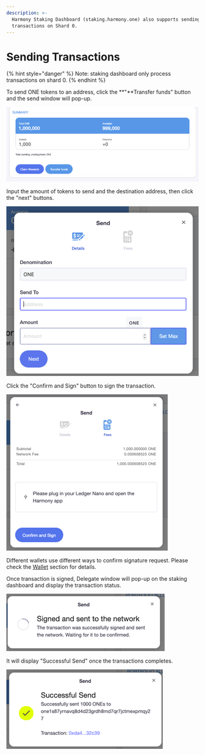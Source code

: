 ```yaml
---
description: >-
  Harmony Staking Dashboard (staking.harmony.one) also supports sending
  transactions on Shard 0.
---
```


# Sending Transactions

{% hint style="danger" %}
Note: staking dashboard only process transactions on shard 0.
{% endhint %}

To send ONE tokens to an address, click the **"**Transfer funds" button and the send window will pop-up.

![](<../../../../.gitbook/assets/image (76).png>)

Input the amount of tokens to send and the destination address, then click the "next" buttons.

![](<../../../../.gitbook/assets/image (157) (1) (1).png>)

Click the "Confirm and Sign" button to sign the transaction.

![](<../../../../.gitbook/assets/image (83).png>)

Different wallets use different ways to confirm signature request. Please check the [Wallet](https://app.gitbook.com/@harmony-one/s/home/\~/drafts/-M7F2-rR3OLvk7\_5kftG/wallets) section for details.

Once transaction is signed, Delegate window will pop-up on the staking dashboard and display the transaction status.

![](<../../../../.gitbook/assets/image (69).png>)

 It will display "Successful Send" once the transactions completes.

![](<../../../../.gitbook/assets/image (68).png>)
